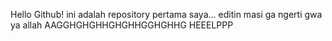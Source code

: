 Hello Github! ini adalah repository pertama saya...
editin masi ga ngerti gwa ya allah
AAGGHGHGHHGHGHHGGHGHHG HEEELPPP
